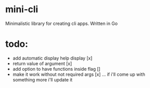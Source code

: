 # mini-cli
Minimalistic library for creating cli apps. Written in Go


# todo:
- add automatic display help display [x]
- return value of argument [x] 
- add option to have functions inside flag []
- make it work without not required args [x]
... if i'll come up with something more i'll update it
